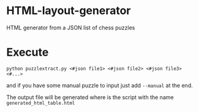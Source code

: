 # HTML-layout-generator
HTML generator from a JSON list of chess puzzles
# Execute
`python puzzlextract.py <#json file1> <#json file2> <#json file3> <#...>`

and if you have some manual puzzle to input just add `--manual` at the end.

The output file will be generated where is the script with the name `generated_html_table.html`
